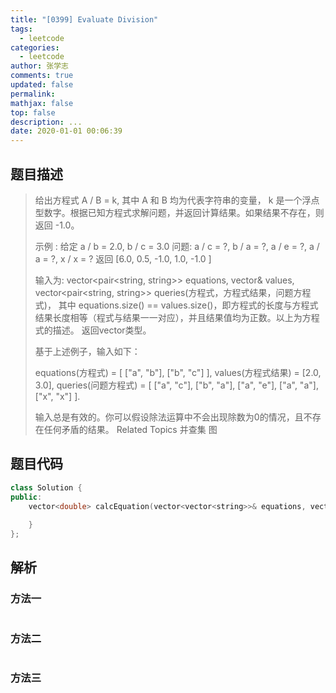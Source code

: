 ```yaml
---
title: "[0399] Evaluate Division"
tags:
  - leetcode
categories:
  - leetcode
author: 张学志
comments: true
updated: false
permalink:
mathjax: false
top: false
description: ...
date: 2020-01-01 00:06:39
---
```


## 题目描述

> 给出方程式 A / B = k, 其中 A 和 B 均为代表字符串的变量， k 是一个浮点型数字。根据已知方程式求解问题，并返回计算结果。如果结果不存在，则返回 -1.0。 
> 
> 示例 : 
> 给定 a / b = 2.0, b / c = 3.0 
> 问题: a / c = ?, b / a = ?, a / e = ?, a / a = ?, x / x = ? 
> 返回 [6.0, 0.5, -1.0, 1.0, -1.0 ] 
> 
> 输入为: vector<pair<string, string>> equations, vector<double>& values, vector<pair<string, string>> queries(方程式，方程式结果，问题方程式)， 其中 equations.size() == values.size()，即方程式的长度与方程式结果长度相等（程式与结果一一对应），并且结果值均为正数。以上为方程式的描述。 返回vector<double>类型。 
> 
> 基于上述例子，输入如下： 
> 
> 
> equations(方程式) = [ ["a", "b"], ["b", "c"] ],
> values(方程式结果) = [2.0, 3.0],
> queries(问题方程式) = [ ["a", "c"], ["b", "a"], ["a", "e"], ["a", "a"], ["x", "x"] ]. 
> 
> 
> 输入总是有效的。你可以假设除法运算中不会出现除数为0的情况，且不存在任何矛盾的结果。 
> Related Topics 并查集 图

## 题目代码

```cpp
class Solution {
public:
    vector<double> calcEquation(vector<vector<string>>& equations, vector<double>& values, vector<vector<string>>& queries) {
        
    }
};
```

## 解析

### 方法一

```cpp

```

### 方法二

```cpp

```

### 方法三

```cpp

```

